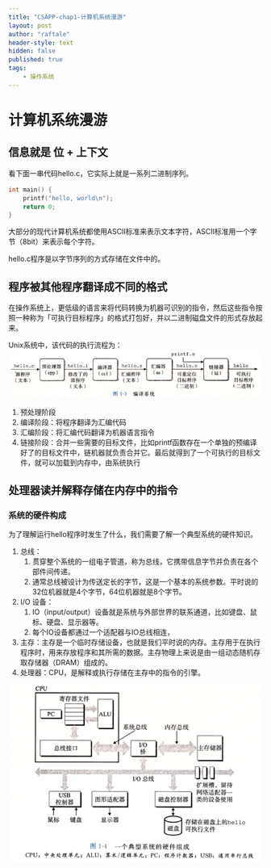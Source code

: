 ```yaml
---
title: "CSAPP-chap1-计算机系统漫游"
layout: post
author: "raftale"
header-style: text
hidden: false
published: true
tags:
    - 操作系统
---
```


# 计算机系统漫游

## 信息就是 位 + 上下文

看下面一串代码hello.c，它实际上就是一系列二进制序列。
```c
int main() {
    printf("hello, world\n");
    return 0;
}
```

大部分的现代计算机系统都使用ASCII标准来表示文本字符，ASCII标准用一个字节（8bit）来表示每个字符。

hello.c程序是以字节序列的方式存储在文件中的。

## 程序被其他程序翻译成不同的格式
在操作系统上，更低级的语言来将代码转换为机器可识别的指令，然后这些指令按照一种称为「可执行目标程序」的格式打包好，并以二进制磁盘文件的形式存放起来。

Unix系统中，该代码的执行流程为：
![编译系统](../../../img/os/编译系统.png)

1. 预处理阶段
2. 编译阶段：将程序翻译为汇编代码
3. 汇编阶段：将汇编代码翻译为机器语言指令
4. 链接阶段：合并一些需要的目标文件，比如printf函数存在一个单独的预编译好了的目标文件中，链机器就负责合并它。最后就得到了一个可执行的目标文件，就可以加载到内存中，由系统执行

## 处理器读并解释存储在内存中的指令

### 系统的硬件构成

为了理解运行hello程序时发生了什么，我们需要了解一个典型系统的硬件知识。

1. 总线：
   1. 贯穿整个系统的一组电子管道，称为总线，它携带信息字节并负责在各个部件间传递。
   2. 通常总线被设计为传送定长的字节，这是一个基本的系统参数。平时说的32位机器就是4个字节，64位机器就是8个字节。
2. I/O 设备：
   1. IO（input/output）设备就是系统与外部世界的联系通道，比如键盘、鼠标、硬盘、显示器等。
   2. 每个IO设备都通过一个适配器与IO总线相连，
3. 主存：主存是一个临时存储设备，也就是我们平时说的内存。主存用于在执行程序时，用来存放程序和其所需的数据。主存物理上来说是由一组动态随机存取存储器（DRAM）组成的。
4. 处理器：CPU，是解释或执行存储在主存中的指令的引擎。

![系统硬件组成](../../../img/os/系统硬件组成.png)






